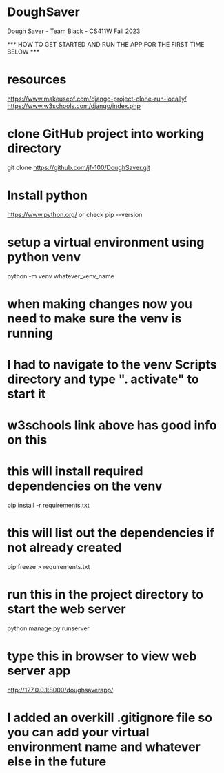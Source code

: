 # DoughSaver
Dough Saver - Team Black - CS411W Fall 2023

*** HOW TO GET STARTED AND RUN THE APP FOR THE FIRST TIME BELOW ***

# resources
https://www.makeuseof.com/django-project-clone-run-locally/
https://www.w3schools.com/django/index.php

# clone GitHub project into working directory
git clone https://github.com/jf-100/DoughSaver.git

# Install python 
https://www.python.org/ or check pip --version

# setup a virtual environment using python venv
python -m venv whatever_venv_name

# when making changes now you need to make sure the venv is running
# I had to navigate to the venv Scripts directory and type ". activate" to start it 
# w3schools link above has good info on this

# this will install required dependencies on the venv
pip install -r requirements.txt

# this will list out the dependencies if not already created
pip freeze > requirements.txt

# run this in the project directory to start the web server
python manage.py runserver

# type this in browser to view web server app
http://127.0.0.1:8000/doughsaverapp/

# I added an overkill .gitignore file so you can add your virtual environment name and whatever else in the future

